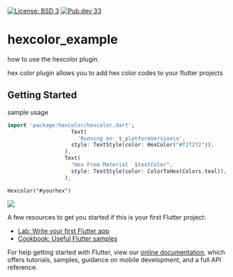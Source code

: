 <p align="center">

<a href="https://opensource.org/licenses/BSD-3-Clause"><img src="https://img.shields.io/badge/licence-BSD%203-brightgreen" alt="License: BSD 3"></a>
<a href="https://pub.dev/packages/hexcolor"><img src="https://img.shields.io/badge/pub.dev-33-blue" alt="Pub.dev 33"></a>

</p>


# hexcolor_example

how to use the hexcolor plugin.

hex color plugin allows you to add hex color codes to your flutter projects

## Getting Started

sample usage

```dart
import 'package:hexcolor/hexcolor.dart';
                    Text( 
                      'Running on: $_platformVersion\n',
                    style: TextStyle(color: HexColor("#f2f2f2")),
                  ),
                  Text(
                    "Hex From Material  $textColor",
                    style: TextStyle(color: ColorToHex(Colors.teal)),
                  ),
```

```
Hexcolor("#yourhex")
```
<p> <img src="https://raw.githubusercontent.com/ggichure/hexcolor/master/Screenshot%20from%202019-12-10%2008-49-21.png"/>
 </p>
A few resources to get you started if this is your first Flutter project:

- [Lab: Write your first Flutter app](https://flutter.dev/docs/get-started/codelab)
- [Cookbook: Useful Flutter samples](https://flutter.dev/docs/cookbook)

For help getting started with Flutter, view our
[online documentation](https://flutter.dev/docs), which offers tutorials,
samples, guidance on mobile development, and a full API reference.
